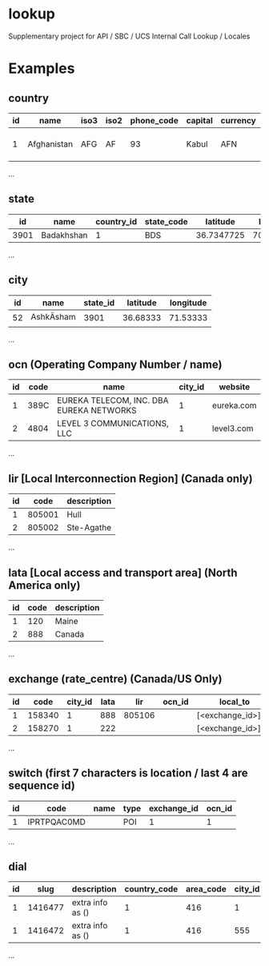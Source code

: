 # lookup

Supplementary project for API / SBC / UCS
Internal Call Lookup / Locales

# Examples

## **country**

| id  | name        | iso3 | iso2 | phone_code | capital | currency | currency_symbol | tld | native            | region             | subregion                                                                                                         | timezones | latitude | longitude | emoji   | emojiU  |
| --- | ----------- | ---- | ---- | ---------- | ------- | -------- | --------------- | --- | ----------------- | ------------------ | ----------------------------------------------------------------------------------------------------------------- | --------- | -------- | --------- | ------- | ------- |
| 1   | Afghanistan | AFG  | AF   | 93         | Kabul   | AFN      | Ø‹              | .af | Ø§ÙØºØ§Ù†Ø³ØªØ§Ù† | Asia Southern Asia | [{zoneName:'Asia\/Kabul',gmtOffset:16200,gmtOffsetName:'UTC+04:30',abbreviation:'AFT',tzName:'Afghanistan Time'}] | 33        | 65       | ðŸ‡¦ðŸ‡«  | U+1F1E6 | U+1F1EB |

...

## **state**

| id   | name       | country_id | state_code | latitude   | longitude  |
| ---- | ---------- | ---------- | ---------- | ---------- | ---------- |
| 3901 | Badakhshan | 1          | BDS        | 36.7347725 | 70.8119953 |

...

## **city**

| id  | name      | state_id | latitude | longitude |
| --- | --------- | -------- | -------- | --------- |
| 52  | AshkÄsham | 3901     | 36.68333 | 71.53333  |

...

## **ocn** (Operating Company Number / name)

| id  | code | name                                     | city_id | website    |
| --- | ---- | ---------------------------------------- | ------- | ---------- |
| 1   | 389C | EUREKA TELECOM, INC. DBA EUREKA NETWORKS | 1       | eureka.com |
| 2   | 4804 | LEVEL 3 COMMUNICATIONS, LLC              | 1       | level3.com |

...

## **lir** [Local Interconnection Region] (Canada only)

| id  | code   | description |
| --- | ------ | ----------- |
| 1   | 805001 | Hull        |
| 2   | 805002 | Ste-Agathe  |

...

## **lata** [Local access and transport area] (North America only)

| id  | code | description |
| --- | ---- | ----------- |
| 1   | 120  | Maine       |
| 2   | 888  | Canada      |

...

## **exchange** (rate_centre) (Canada/US Only)

| id  | code   | city_id | lata | lir    | ocn_id | local_to             |
| --- | ------ | ------- | ---- | ------ | ------ | -------------------- |
| 1   | 158340 | 1       | 888  | 805106 |        | [<exchange_id>],...] |
| 2   | 158270 | 1       | 222  |        |        | [<exchange_id>],...] |

...

## **switch** (first 7 characters is location / last 4 are sequence id)

| id  | code        | name | type | exchange_id | ocn_id |
| --- | ----------- | ---- | ---- | ----------- | ------ |
| 1   | IPRTPQAC0MD |      | POI  | 1           | 1      |

...

## **dial**

| id  | slug    | description      | country_code | area_code | city_id | exchange_id | ocn_id | date_effective | date_discontinued |
| --- | ------- | ---------------- | ------------ | --------- | ------- | ----------- | ------ | -------------- | ----------------- |
| 1   | 1416477 | extra info as () | 1            | 416       | 1       | 15443       | 33     |                |                   |
| 1   | 1416472 | extra info as () | 1            | 416       | 555     | 15444       | 22     |                |                   |

...
